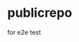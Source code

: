 # publicrepo
for e2e test
























































































































































































































































































































































































































































































































































































































































































































































































































































































































































































































































































































































































































































































































